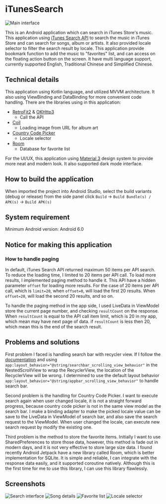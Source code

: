 # iTunesSearch

![Main interface](screenshots/main_interface.png)

This is an Android application which can search in iTunes Store's music. This application using [iTunes Search API](https://developer.apple.com/library/archive/documentation/AudioVideo/Conceptual/iTuneSearchAPI/index.html) to search the music in iTunes Store and can search for songs, album or artists. It also provided locale selector to filter the search result by locale. This application provide bookmark function to add the music to "favorites" list, and can access on the floating action button on the screen. It have multi language support, currently supported English, Traditional Chinese and Simplified Chinese. 

## Technical details

This application using Kotlin language, and utilized MVVM architecture. It also using ViewBinding and DataBinding for more convenient code handling. There are the libraries using in this application:

- [RetroFit2](https://square.github.io/retrofit/) & [OKHttp3](https://square.github.io/okhttp/)
  - Call the API
- [Coil](https://coil-kt.github.io/coil/)
  - Loading image from URL for album art
- [Country Code Picker](https://github.com/hbb20/CountryCodePickerProject)
  - Locale selector
- [Room](https://developer.android.com/jetpack/androidx/releases/room)
  - Database for favorite list

For the UI/UX, this application using [Material 3](https://m3.material.io/) design system to provide more neat and modern look. It also supported dark mode interface. 

## How to build the application

When imported the project into Android Studio, select the build variants (debug or release) from the side panel click `Build` -> `Build Bundle(s) / APK(s)` -> `Build APK(s)`

## System requirement

Minimum Android version: Android 6.0 

## Notice for making this application

### How to handle paging

In default, iTunes Search API returned maximum 50 items per API search. To reduce the loading time, I limited to 20 items per API call. To load more results, I implemented paging method to handle it. This API have a hidden parameter `offset` for loading more results. For the case of 20 items per API call, which is `limit=20`, when `offset=0`, will load the first 20 results. When `offset=20`, will load the second 20 results, and so on. 

To handle the paging method in the app side, I used LiveData in ViewModel store the current page number, and checking `resultCount` on the response. When `resultCount` is equal to the API call item limit, which is 20 in my app, which mean may have next page of data. if `resultCount` is less then 20, which mean this is the end of the search result. 

## Problems and solutions

First problem I faced is handling search bar with recycler view. If I follow the [documentation](https://github.com/material-components/material-components-android/blob/master/docs/components/Search.md) and using `app:layout_behavior="@string/searchbar_scrolling_view_behavior"` in the NestedScrollView to wrap the RecyclerView, the location of the RecyclerView will be wrong. I determined to use the default layout behavior `app:layout_behavior="@string/appbar_scrolling_view_behavior"` to handle search bar. 

Second problem is the handling for Country Code Picker. I want to execute search again when user changed locale, it is not a straight forward progress, because country code picker is not in the same view model as the search bar. I make a binding adapter to make the picked locale value can be save to the LiveData in ViewModel of search bar, and also save the search request to the ViewModel. When user changed the locale, can execute new search request by modify the existing one. 

Third problem is the method to store the favorite items. Initially I want to use SharedPreferences to store those data, however, this method is fade out in modern days, and it is not very effective to store large size data. I found recently Android Jetpack have a new library called Room, which is better implementation for SQLite. It is simple and reliable, I can integrate with the response data easily, and it supported coroutine natively. Although this is the first time for me to use this library, I can use this library flawlessly. 

## Screenshots

![Search interface](screenshots/search_interface.png)
![Song details](screenshots/song_details.png)
![Favorite list](screenshots/favorite_list.png)
![Locale selector](screenshots/locale_selector.png)